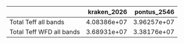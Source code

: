 |                          |   kraken_2026 |   pontus_2546 |
|:-------------------------|--------------:|--------------:|
| Total Teff all bands     |   4.08386e+07 |   3.96257e+07 |
| Total Teff WFD all bands |   3.68931e+07 |   3.38176e+07 |

